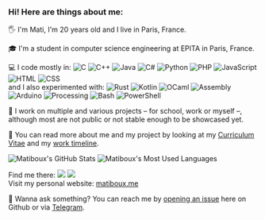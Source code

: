 ### Hi! Here are things about me:

🖐 I'm Mati, I'm 20 years old and I live in Paris, France.

🎓 I'm a student in computer science engineering at EPITA in Paris, France.

<!-- 💻 I code in C, C++, Java, C#, Python, PHP, JavaScript. -->
💻 I code mostly in:
![C](https://img.shields.io/badge/C-2570ae.svg?style=flat-square&logo=c&logoColor=white)
![C++](https://img.shields.io/badge/C%2b%2b-659bd3.svg?style=flat-square&logo=c%2B%2B&logoColor=white)
![Java](https://img.shields.io/badge/Java-ea2e2d.svg?style=flat-square&logo=java&logoColor=white)
![C#](https://img.shields.io/badge/C%23-1e9e25.svg?style=flat-square&logo=c%20sharp&logoColor=white)
![Python](https://img.shields.io/badge/Python-3b78a7.svg?style=flat-square&logo=python&logoColor=white)
![PHP](https://img.shields.io/badge/PHP-787cb4.svg?style=flat-square&logo=php&logoColor=white)
![JavaScript](https://img.shields.io/badge/JavaScript-f7df1e.svg?style=flat-square&logo=javascript&logoColor=black)
![HTML](https://img.shields.io/badge/HTML-f16625?style=flat-square&logo=html5&logoColor=white)
![CSS](https://img.shields.io/badge/CSS-264ee4?style=flat-square&logo=css3&logoColor=white)  
and I also experimented with:
![Rust](https://img.shields.io/badge/Rust-c14566?style=flat-square&logo=rust&logoColor=white)
![Kotlin](https://img.shields.io/badge/Kotlin-806ee4?style=flat-square&logo=kotlin&logoColor=white)
![OCaml](https://img.shields.io/badge/OCaml-f28b02?style=flat-square&logo=ocaml&logoColor=white)
![Assembly](https://img.shields.io/badge/Assembly-eeeeee?style=flat-square&logo=assembly&logoColor=white)
![Arduino](https://img.shields.io/badge/Arduino-01969c?style=flat-square&logo=arduino&logoColor=white)
![Processing](https://img.shields.io/badge/Processing-f8f9fa?style=flat-square&logo=processing%20foundation&logoColor=black)
![Bash](https://img.shields.io/badge/Bash-4ab056?style=flat-square&logo=gnu%20bash&logoColor=white)
![PowerShell](https://img.shields.io/badge/PowerShell-002458?style=flat-square&logo=powershell&logoColor=white)

<!--
📝 I started my journey in computing by learning how to code in C back in 2010, before diving into web development.
I learned more languages with my studies.

📝 I started my journey in computing by learning how to code in C back in 2010,
before quickly diving into web programming languages for the quick development pace they allowed me.
Nowadays I know and use regularly several programming languages.
-->

🧰 I work on multiple and various projects – for school, work or myself –, although most are not public or not stable enough to be showcased yet.

👤 You can read more about me and my project by looking at my [Curriculum Vitae](https://matiboux.me/cv) and my [work timeline](https://matiboux.me/timeline).

![Matiboux's GitHub Stats](https://github-readme-stats.vercel.app/api?username=matiboux&hide_border=true&show_icons=true)
![Matiboux's Most Used Languages](https://github-readme-stats.vercel.app/api/top-langs?username=matiboux&langs_count=8&hide=&hide_border=true&layout=compact)

Find me there:
[![](https://img.shields.io/badge/LinkedIn-0a66c2.svg?style=flat-square&logo=linkedin&logoColor=white)](https://www.linkedin.com/in/matiboux)
[![](https://img.shields.io/badge/Telegram-0088cc.svg?style=flat-square&logo=telegram&logoColor=white)](https://t.me/Matiboux)  
Visit my personal website: [matiboux.me](https://matiboux.me/)

💬 Wanna ask something? You can reach me by [opening an issue](https://github.com/matiboux/matiboux/issues/new) here on Github or via [Telegram](https://t.me/Matiboux).
